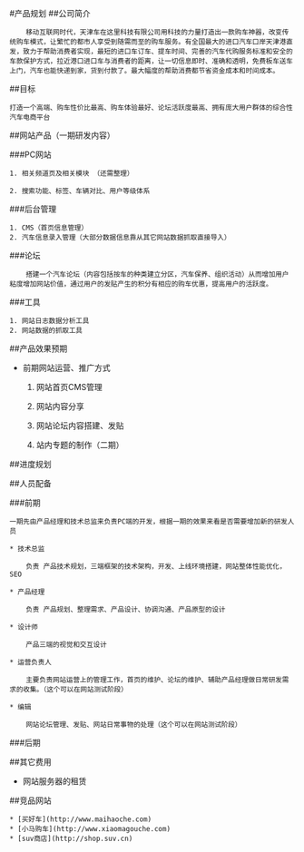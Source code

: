 #产品规划
##公司简介
```
	移动互联网时代，天津车在这里科技有限公司用科技的力量打造出一款购车神器，改变传统购车模式，让繁忙的都市人享受到随需而至的购车服务。有全国最大的进口汽车口岸天津港直发，致力于帮助消费者实现，最短的进口车订车、提车时间、完善的汽车代购服务标准和安全的车款保护方式，拉近港口进口车与消费者的距离，让一切信息即时、准确和透明，免费板车送车上门，汽车也能快递到家，货到付款了。最大幅度的帮助消费都节省资金成本和时间成本。
```
##目标

	打造一个高端、购车性价比最高、购车体验最好、论坛活跃度最高、拥有庞大用户群体的综合性汽车电商平台

##网站产品（一期研发内容）

###PC网站

	1. 相关频道页及相关模块 （还需整理）

	2. 搜索功能、标签、车辆对比、用户等级体系

###后台管理 

	1. CMS（首页信息管理）
	2. 汽车信息录入管理（大部分数据信息靠从其它网站数据抓取直接导入）

###论坛
```
	搭建一个汽车论坛（内容包括按车的种类建立分区，汽车保养、组织活动）从而增加用户粘度增加网站价值，通过用户的发贴产生的积分有相应的购车优惠，提高用户的活跃度。
```
###工具

	1. 网站日志数据分析工具
	2. 网站数据的抓取工具

##产品效果预期

* 前期网站运营、推广方式 

	1. 网站首页CMS管理

	2. 网站内容分享

	3. 网站论坛内容搭建、发贴

	4. 站内专题的制作（二期）

##进度规划




##人员配备
	
###前期

	一期先由产品经理和技术总监来负责PC端的开发，根据一期的效果来看是否需要增加新的研发人员

	* 技术总监
	
		负责 产品技术规划，三端框架的技术架构，开发、上线环境搭建，网站整体性能优化，SEO

	* 产品经理

		负责 产品规划、整理需求、产品设计、协调沟通、产品原型的设计 

	* 设计师

		产品三端的视觉和交互设计

	* 运营负责人

		主要负责网站运营上的管理工作，首页的维护、论坛的维护、辅助产品经理做日常研发需求的收集。（这个可以在网站测试阶段）

	* 编辑

		网站论坛管理、发贴、网站日常事物的处理（这个可以在网站测试阶段）

###后期
	
##其它费用

* 网站服务器的租赁

##竞品网站

	* [买好车](http://www.maihaoche.com)
	* [小马购车](http://www.xiaomagouche.com)
	* [suv商店](http://shop.suv.cn)